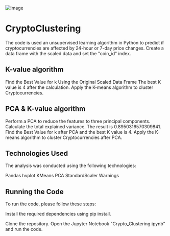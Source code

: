 ![image](https://github.com/VirmarSosa/CryptoClustering/assets/118692087/0ba8bddb-e3c6-44b2-958a-041bc4df82f9)

# CryptoClustering

The code is used an unsupervised learning algorithm in Python to predict if cryptocurrencies are affected by 24-hour or 7-day price changes.
Create a data frame with the scaled data and set the "coin_id" index.

## K-value algorithm
Find the Best Value for k Using the Original Scaled Data Frame The best K value is 4 after the calculation.
Apply the K-means algorithm to cluster Cryptocurrencies.

## PCA & K-value algorithm
Perform a PCA to reduce the features to three principal components.
Calculate the total explained variance. The result is 0.8950316570309841.
Find the Best Value for k after PCA and the best K value is 4.
Apply the K-means algorithm to cluster Cryptocurrencies after PCA.

## Technologies Used
The analysis was conducted using the following technologies:

Pandas
hvplot
KMeans
PCA
StandardScaler
Warnings

## Running the Code
To run the code, please follow these steps:

Install the required dependencies using pip install.

Clone the repository.
Open the Jupyter Notebook "Crypto_Clustering.ipynb" and run the code.

